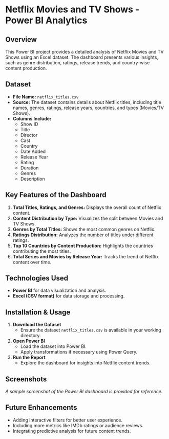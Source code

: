 # Netflix Movies and TV Shows - Power BI Analytics

## Overview
This Power BI project provides a detailed analysis of Netflix Movies and TV Shows using an Excel dataset. The dashboard presents various insights, such as genre distribution, ratings, release trends, and country-wise content production.

## Dataset
- **File Name:** `netflix_titles.csv`
- **Source:** The dataset contains details about Netflix titles, including title names, genres, ratings, release years, countries, and types (Movies/TV Shows).
- **Columns Include:**
  - Show ID
  - Title
  - Director
  - Cast
  - Country
  - Date Added
  - Release Year
  - Rating
  - Duration
  - Genres
  - Description
  
## Key Features of the Dashboard
1. **Total Titles, Ratings, and Genres:** Displays the overall count of Netflix content.
2. **Content Distribution by Type:** Visualizes the split between Movies and TV Shows.
3. **Genres by Total Titles:** Shows the most common genres on Netflix.
4. **Ratings Distribution:** Analyzes the number of titles under different ratings.
5. **Top 10 Countries by Content Production:** Highlights the countries contributing the most titles.
6. **Total Series and Movies by Release Year:** Tracks the trend of Netflix content over time.

## Technologies Used
- **Power BI** for data visualization and analysis.
- **Excel (CSV format)** for data storage and processing.

## Installation & Usage
1. **Download the Dataset**
   - Ensure the dataset `netflix_titles.csv` is available in your working directory.
2. **Open Power BI**
   - Load the dataset into Power BI.
   - Apply transformations if necessary using Power Query.
3. **Run the Report**
   - Explore the dashboard for insights into Netflix content trends.

## Screenshots
_A sample screenshot of the Power BI dashboard is provided for reference._

## Future Enhancements
- Adding interactive filters for better user experience.
- Including more metrics like IMDb ratings or audience reviews.
- Integrating predictive analysis for future content trends.
